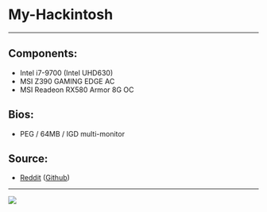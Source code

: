 # My-Hackintosh
---
## Components:
  - Intel i7-9700 (Intel UHD630)
  - MSI Z390 GAMING EDGE AC
  - MSI Readeon RX580 Armor 8G OC
## Bios:
  - PEG / 64MB / IGD multi-monitor
## Source:
  - [Reddit](https://www.reddit.com/r/hackintosh/comments/boa1vr/updated_msi_mpg_z390_gaming_edge_ac_9900k/) ([Github](https://github.com/verydanny/msimpgz390))
---
![](https://i.imgur.com/PY5VHWo.jpg)
